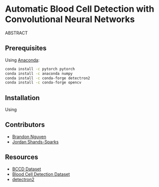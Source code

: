 # Automatic Blood Cell Detection with Convolutional Neural Networks

ABSTRACT

## Prerequisites

Using [Anaconda](https://www.anaconda.com/):

```sh
conda install -c pytorch pytorch
conda install -c anaconda numpy
conda install -c conda-forge detectron2
conda install -c conda-forge opencv
```

## Installation

Using

## Contributors

- [Brandon Nguyen](https://github.com/gnuyent)
- [Jordan Shands-Sparks](https://github.com/12jordans)

## Resources

- [BCCD Dataset](https://public.roboflow.com/object-detection/bccd)
- [Blood Cell Detection Dataset](https://www.kaggle.com/datasets/draaslan/blood-cell-detection-dataset)
- [detectron2](https://github.com/facebookresearch/detectron2)

